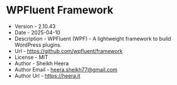 # WPFluent Framework

- Version - 2.10.43
- Date - 2025-04-10
- Description - WPFluent (WPF) - A lightweight framework to build WordPress plugins.
- Url - https://github.com/wpfluent/framework
- License - MIT
- Author - Sheikh Heera
- Author Email - heera.sheikh77@gmail.com
- Author Url - https://heera.it

